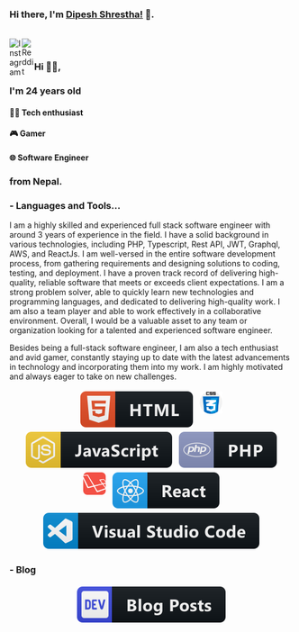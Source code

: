 ### Hi there, I'm [Dipesh Shrestha!](https://justanormaldreamer.github.io) 👋.

<br/>
<a href="https://www.instagram.com/dipesh.restha/">
  <img align="left" alt="Instagram" width="22px" src="https://cdn.jsdelivr.net/npm/simple-icons@v3/icons/instagram.svg" />
</a>
<a href="https://www.facebook.com/Get.Dipesh/">
  <img align="left" alt=" Reddit" width="22px" src="https://cdn.jsdelivr.net/npm/simple-icons@v3/icons/facebook.svg" />
</a>
<br/>

### Hi 🙋‍♂️,

### I'm 24 years old

#### 👨‍💻 Tech enthusiast

#### 🎮 Gamer

#### 🌐 Software Engineer

### from Nepal.

### - Languages and Tools...

I am a highly skilled and experienced full stack software engineer with around 3 years of experience in the field. I have a solid background in various technologies, including PHP, Typescript, Rest API, JWT, Graphql, AWS, and ReactJs. I am well-versed in the entire software development process, from gathering requirements and designing solutions to coding, testing, and deployment. I have a proven track record of delivering high-quality, reliable software that meets or exceeds client expectations. I am a strong problem solver, able to quickly learn new technologies and programming languages, and dedicated to delivering high-quality work. I am also a team player and able to work effectively in a collaborative environment. Overall, I would be a valuable asset to any team or organization looking for a talented and experienced software engineer.

Besides being a full-stack software engineer, I am also a tech enthusiast and avid gamer, constantly staying up to date with the latest advancements in technology and incorporating them into my work. I am highly motivated and always eager to take on new challenges.

<p align="center">
  <img src="https://github.com/JustaNormalDreamer/JustaNormalDreamer/blob/master/svg/dev/languages/html.svg" alt="HTML"
    style="vertical-align:top; margin:4px;">
  <img src="https://github.com/JustaNormalDreamer/JustaNormalDreamer/blob/master/svg/dev/languages/css3.svg" alt="CSS"
    style="vertical-align:top; margin:4px;" width="40px" height="40px">
  <img src="https://github.com/JustaNormalDreamer/JustaNormalDreamer/blob/master/svg/dev/languages/js.svg" alt="Javascript"
    style="vertical-align:top; margin:4px;">
  <img src="https://github.com/JustaNormalDreamer/JustaNormalDreamer/blob/master/svg/dev/languages/php.svg" alt="PHP"
    style="vertical-align:top; margin:4px;">
  <img src="https://github.com/JustaNormalDreamer/JustaNormalDreamer/blob/master/svg/dev/frameworks/laravel.svg" alt="Laravel"
    style="vertical-align:top; margin:4px;" width="40px" height="40px">
  <img src="https://github.com/JustaNormalDreamer/JustaNormalDreamer/blob/master/svg/dev/frameworks/react.svg" alt="React"
    style="vertical-align:top; margin:4px;">
    <img src="https://github.com/JustaNormalDreamer/JustaNormalDreamer/blob/master/svg/dev/tools/visualstudio_code.svg" alt="React"
    style="vertical-align:top; margin:4px;">
  </p>

### - Blog

<p align="center">
<a href="http://www.thetechlink.com">
<img src="https://github.com/JustaNormalDreamer/JustaNormalDreamer/blob/master/svg/blogs/devto.svg" alt="HTML"
    style="vertical-align:top; margin:4px;">
    </a>
  </p>
